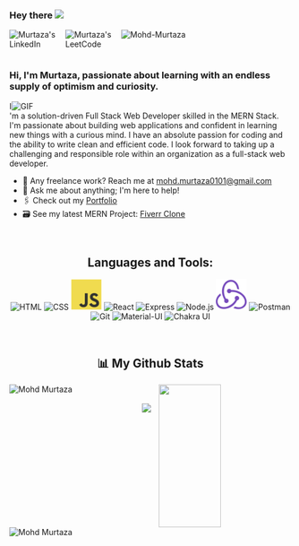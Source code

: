 ### Hey there <img src="https://media.giphy.com/media/hvRJCLFzcasrR4ia7z/giphy.gif" width="30px">

<a href="https://www.linkedin.com/in/mohd-murtaza-20a86027a/" target="_blank">
  <img align="left" alt="Murtaza's LinkedIn" width="100px" src="https://cdn.icon-icons.com/icons2/2530/PNG/512/linkedin_button_icon_151847.png" />
</a>

<a href="https://leetcode.com/u/Mohd_Murtaza/" target="_blank">
  <img align="left" alt="Murtaza's LeetCode" width="100px" src="https://cdn.icon-icons.com/icons2/2530/PNG/512/leetcode_button_icon_151892.png" />
</a>

<a align="left"> <img src="https://komarev.com/ghpvc/?username=Mohd-Murtaza&label=Profile%20views&color=0e75b6&style=flat" alt="Mohd-Murtaza" /> </a>

<br />

<h3>Hi, I'm Murtaza, passionate about learning with an endless supply of optimism and curiosity.</h3>

<img align="right" alt="GIF" src="https://miro.medium.com/max/700/0*FGD6BUzzZs1VJLuY.gif" width="500px" />

I'm a solution-driven Full Stack Web Developer skilled in the MERN Stack. I'm passionate about building web applications and confident in learning new things with a curious mind. I have an absolute passion for coding and the ability to write clean and efficient code. I look forward to taking up a challenging and responsible role within an organization as a full-stack web developer.

- 💼 Any freelance work? Reach me at [mohd.murtaza0101@gmail.com](mailto:mohd.murtaza0101@gmail.com)
- 💬 Ask me about anything; I'm here to help!
- 🖇️ Check out my [Portfolio](https://mohd-murtaza.github.io/)
- 🗃️ See my latest MERN Project: [Fiverr Clone](https://fiverr-clone-murtaza.netlify.app/)

<br />

<h2 align="center">Languages and Tools:</h2>
<p align="center">
  <img src="https://www.vectorlogo.zone/logos/w3_html5/w3_html5-icon.svg" alt="HTML" width="55" height="55" margin="0px 10px"/>
  <img src="https://www.vectorlogo.zone/logos/w3_css/w3_css-icon.svg" alt="CSS" width="55" height="55" margin="0px 10px"/>
  <img src="https://raw.githubusercontent.com/devicons/devicon/master/icons/javascript/javascript-original.svg" alt="JavaScript" width="55" height="55" margin="0px 10px"/>
  <img src="https://www.vectorlogo.zone/logos/reactjs/reactjs-icon.svg" alt="React" width="55" height="55" margin="0px 10px"/>
  <img src="https://www.svgrepo.com/show/376367/express.svg" alt="Express" width="55" height="55" margin="0px 10px"/>
  <img src="https://www.vectorlogo.zone/logos/nodejs/nodejs-icon.svg" alt="Node.js" width="55" height="55" margin="0px 10px"/>
  <img src="https://raw.githubusercontent.com/devicons/devicon/master/icons/redux/redux-original.svg" alt="Redux" width="55" height="55" margin="0px 10px"/>
  <img src="https://www.vectorlogo.zone/logos/getpostman/getpostman-icon.svg" alt="Postman" width="55" height="55" margin="0px 10px"/>
  <img src="https://www.vectorlogo.zone/logos/git-scm/git-scm-icon.svg" alt="Git" width="55" height="55" margin="0px 10px"/>
  <img src="https://www.svgrepo.com/show/354048/material-ui.svg" alt="Material-UI" width="55" height="55" margin="0px 10px"/>
  <img src="https://www.svgrepo.com/show/330132/chakraui.svg" alt="Chakra UI" width="55" height="55" margin="0px 10px"/>
</p>

<br />

<h2 align="center">📊 My Github Stats</h2>
<div>
  <img align="left" src="https://github-readme-streak-stats.herokuapp.com/?user=Mohd-Murtaza&theme=radical" alt="Mohd Murtaza" height="250px" width="47%" />
  <img align="right" src="https://github-readme-stats.vercel.app/api?username=Mohd-Murtaza&show_icons=true&theme=radical" height="255px" width="47%"/>
</div>

<br />

<div>
  <img align="left" src="https://github-readme-stats.vercel.app/api/top-langs/?username=Mohd-Murtaza&theme=radical&langs_count=8" alt="Mohd Murtaza" height="260px" width="100%"/>
</div>

<br />

<img src="https://raw.githubusercontent.com/Trilokia/Trilokia/379277808c61ef204768a61bbc5d25bc7798ccf1/bottom_header.svg" />

